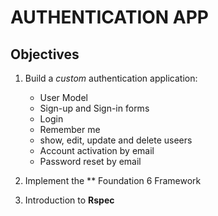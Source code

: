# AUTHENTICATION APP

## Objectives
1. Build a *custom* authentication application:
    * User Model
    * Sign-up and Sign-in forms
    * Login
    + Remember me
    + show, edit, update and delete useers
    - Account activation by email
    - Password reset by email
    
2. Implement the ** Foundation 6 Framework
3. Introduction to **Rspec**

